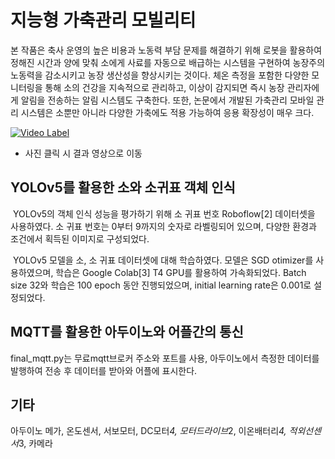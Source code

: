 # 지능형 가축관리 모빌리티
  본 작품은 축사 운영의 높은 비용과 노동력 부담 문제를 해결하기 위해 로봇을 활용하여 정해진 시간과 양에 맞춰 소에게 사료를 자동으로 배급하는 시스템을 구현하여 농장주의 노동력을 감소시키고 농장 생산성을 향상시키는 것이다.
  체온 측정을 포함한 다양한 모니터링을 통해 소의 건강을 지속적으로 관리하고, 이상이 감지되면 즉시 농장 관리자에게 알림을 전송하는 알림 시스템도 구축한다. 
  또한, 논문에서 개발된 가축관리 모바일 관리 시스템은 소뿐만 아니라 다양한 가축에도 적용 가능하여 응용 확장성이 매우 크다.
  
[![Video Label](https://img.youtube.com/vi/TlR1G6WdV5w/0.jpg)](https://youtu.be/TlR1G6WdV5w)
* 사진 클릭 시 결과 영상으로 이동

## YOLOv5를 활용한 소와 소귀표 객체 인식
 YOLOv5의 객체 인식 성능을 평가하기 위해 소 귀표 번호 Roboflow[2] 데이터셋을 사용하였다. 소 귀표 번호는 0부터 9까지의 숫자로 라벨링되어 있으며, 다양한 환경과 조건에서 획득된 이미지로 구성되었다. 
 
 YOLOv5 모델을 소, 소 귀표 데이터셋에 대해 학습하였다. 모델은 SGD otimizer를 사용하였으며, 학습은 Google Colab[3] T4 GPU를 활용하여 가속화되었다. Batch size 32와 학습은 100 epoch 동안 진행되었으며, initial learning rate은 0.001로 설정되었다.
## MQTT를 활용한 아두이노와 어플간의 통신
  final_mqtt.py는 무료mqtt브로커 주소와 포트를 사용, 아두이노에서 측정한 데이터를 발행하여 전송 후 데이터를 받아와 어플에 표시한다. 

## 기타 
  아두이노 메가, 온도센서, 서보모터, DC모터*4, 모터드라이브*2, 이온배터리*4, 적외선센서*3, 카메라
